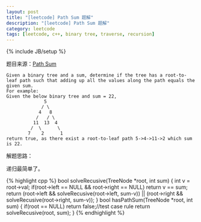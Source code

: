 ```yaml
---
layout: post
title: "[leetcode] Path Sum 题解"
description: "[leetcode] Path Sum 题解"
category: leetcode 
tags: [leetcode, c++, binary tree, traverse, recursion]
---
```

{% include JB/setup %}


题目来源：[Path Sum](https://oj.leetcode.com/problems/path-sum/)

>
	Given a binary tree and a sum, determine if the tree has a root-to-leaf path such that adding up all the values along the path equals the given sum.
	For example:
	Given the below binary tree and sum = 22,
	              5
	             / \
	            4   8
	           /   / \
	          11  13  4
	         /  \      \
	        7    2      1
	return true, as there exist a root-to-leaf path 5->4->11->2 which sum is 22.

解题思路：

递归最简单了。

{% highlight cpp %}
bool solveRecusive(TreeNode *root, int sum) 
{
    int v = root->val;
    if(root->left == NULL && root->right == NULL)
        return v == sum;
    return (root->left && solveRecusive(root->left, sum-v)) ||
           (root->right && solveRecusive(root->right, sum-v));
}
bool hasPathSum(TreeNode *root, int sum) 
{
    if(root == NULL) return false;//test case rule
    return solveRecusive(root, sum);
}
{% endhighlight %}

